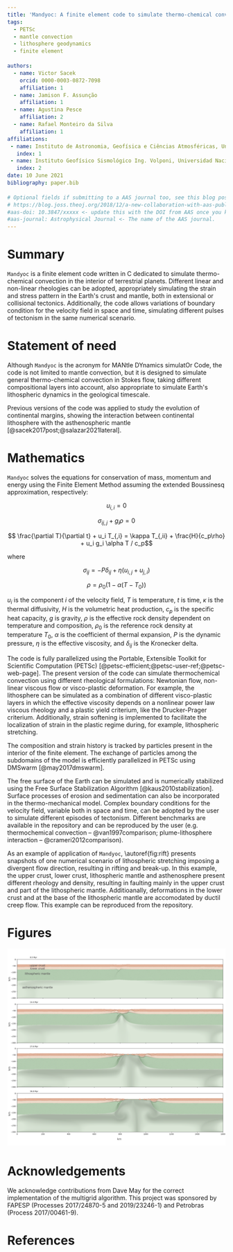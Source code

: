 ```yaml
---
title: 'Mandyoc: A finite element code to simulate thermo-chemical convection in parallel'
tags:
  - PETSc
  - mantle convection
  - lithosphere geodynamics
  - finite element

authors:
  - name: Victor Sacek
    orcid: 0000-0003-0872-7098
    affiliation: 1
  - name: Jamison F. Assunção
    affiliation: 1
  - name: Agustina Pesce
    affiliation: 2
  - name: Rafael Monteiro da Silva
    affiliation: 1
affiliations:
 - name: Instituto de Astronomia, Geofísica e Ciências Atmosféricas, Universidade de São Paulo, Brazil
   index: 1
 - name: Instituto Geofísico Sismológico Ing. Volponi, Universidad Nacional de San Juan, CONICET, Argentina
   index: 2
date: 10 June 2021
bibliography: paper.bib

# Optional fields if submitting to a AAS journal too, see this blog post:
# https://blog.joss.theoj.org/2018/12/a-new-collaboration-with-aas-publishing
#aas-doi: 10.3847/xxxxx <- update this with the DOI from AAS once you know it.
#aas-journal: Astrophysical Journal <- The name of the AAS journal.
---
```


# Summary

`Mandyoc` is a finite element code written in C dedicated to simulate thermo-chemical convection in the interior of terrestrial planets. Different linear and non-linear rheologies can be adopted, appropriately simulating the strain and stress pattern in the Earth's crust and mantle, both in extensional or collisional tectonics. 
Additionally, the code allows variations of boundary condition for the velocity field in space and time, simulating different pulses of tectonism in the same numerical scenario. 


# Statement of need

Although `Mandyoc` is the acronym for MANtle DYnamics simulatOr Code, the code is not limited to mantle convection, but it is designed to simulate general thermo-chemical convection in Stokes flow, taking different compositional layers into account, also appropriate to simulate Earth's lithospheric dynamics in the geological timescale.

Previous versions of the code was applied to study the evolution of continental margins, showing the interaction between continental lithosphere with the asthenospheric mantle [@sacek2017post;@salazar2021lateral].


# Mathematics


`Mandyoc` solves the equations for conservation of mass, momentum and energy using the Finite Element Method assuming the extended Boussinesq approximation, respectively:

$$u_{i,i}=0$$

$$ \sigma_{ij,j} + g_i \rho = 0 $$

$$ \frac{\partial T}{\partial t} + u_i T_{,i} = \kappa T_{,ii} + \frac{H}{c_p\rho} + u_i g_i \alpha T / c_p$$

where

$$\sigma_{ij} = -P \delta_{ij} + \eta \left( u_{i,j} + u_{j,i}\right)$$

$$\rho = \rho_0 \left( 1 - \alpha (T-T_0)\right)$$

$u_i$ is the component $i$ of the velocity field,
$T$ is temperature, $t$ is time, $\kappa$ is the thermal diffusivity, $H$ is the volumetric heat production, $c_p$ is the specific heat capacity, $g$ is gravity, $\rho$ is the effective rock density dependent on temperature and composition, $\rho_0$ is the reference rock density at temperature $T_0$, $\alpha$ is the coefficient of thermal expansion, $P$ is the dynamic pressure, $\eta$ is the effective viscosity, and $\delta_{ij}$ is the Kronecker delta.

The code is fully parallelized using the Portable, Extensible Toolkit for Scientific Computation (PETSc) [@petsc-efficient;@petsc-user-ref;@petsc-web-page].
The present version of the code can simulate thermochemical convection
using different rheological formulations: Newtonian flow, non-linear viscous flow or visco-plastic deformation.
For example, the lithosphere can be simulated as a combination of different visco-plastic layers in which the
effective viscosity depends on a nonlinear power law viscous rheology and a plastic yield criterium, like the
Drucker-Prager criterium. Additionally, strain softening is implemented to facilitate the localization of strain in
the plastic regime during, for example, lithospheric stretching.

The composition and strain history is tracked by particles present in the interior of the finite element. The exchange of particles among the subdomains of the model is efficiently parallelized in PETSc using DMSwarm [@may2017dmswarm].

The free surface of the Earth can be simulated and is numerically stabilized using the Free Surface Stabilization
Algorithm [@kaus2010stabilization]. Surface processes of erosion and sedimentation can also be incorporated in the
thermo-mechanical model. Complex boundary conditions for the velocity field, variable both in space and time,
can be adopted by the user to simulate different episodes of tectonism. Different benchmarks are available in the
repository and can be reproduced by the user (e.g. thermochemical convection – @van1997comparison; plume-lithosphere interaction – @crameri2012comparison).

As an example of application of `Mandyoc`, \autoref{fig:rift} presents snapshots of one numerical scenario of lithospheric stretching imposing a divergent flow direction, resulting in rifting and break-up. In this example, the upper crust, lower crust, lithospheric mantle and asthenosphere present different rheology and density, resulting in faulting mainly in the upper crust and part of the lithospheric mantle. Additioanally, deformations in the lower crust and at the base of the lithospheric mantle are accomodated by ductil creep flow. This example can be reproduced from the repository.


# Figures

![`Mandyoc` example of application of the thermo-mechanical model to simulate the stretching of the lithosphere, assuming different rheologies. Details can be found in the repository.\label{fig:rift}](JOSS_figure.png)

# Acknowledgements

We acknowledge contributions from Dave May for the correct implementation of the multigrid algorithm. This project was sponsored by FAPESP (Processes 2017/24870-5 and 2019/23246-1) and Petrobras (Process 2017/00461-9).

# References

